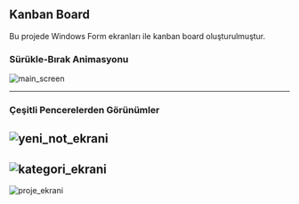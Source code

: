 ## Kanban Board
Bu projede Windows Form ekranları ile kanban board oluşturulmuştur. 

### Sürükle-Bırak Animasyonu
![main_screen](https://i.hizliresim.com/d56c3l3.gif)

----

### Çeşitli Pencerelerden Görünümler
![yeni_not_ekrani](https://i.hizliresim.com/ok4gu9z.png)
----
![kategori_ekrani](https://i.hizliresim.com/dfgw23x.png)
----
![proje_ekrani](https://i.hizliresim.com/dp8q5ix.png)

